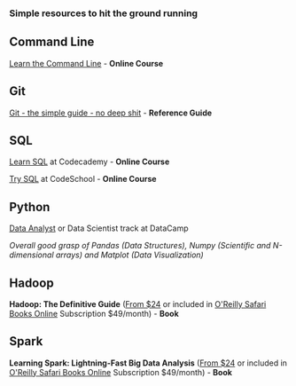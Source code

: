 ### Simple resources to hit the ground running

## Command Line
[Learn the Command Line](https://www.codecademy.com/learn/learn-the-command-line) - **Online Course**

## Git
[Git - the simple guide - no deep shit](http://rogerdudler.github.io/git-guide/) - **Reference Guide**

## SQL
[Learn SQL](https://www.codecademy.com/learn/learn-sql) at Codecademy - **Online Course**

[Try SQL](https://www.codeschool.com/learn/database) at CodeSchool - **Online Course**

## Python
[Data Analyst](https://www.datacamp.com/tracks/data-analyst-with-python) or Data Scientist track at DataCamp

*Overall good grasp of Pandas (Data Structures), Numpy (Scientific and N-dimensional arrays) and Matplot (Data Visualization)*

## Hadoop
**Hadoop: The Definitive Guide** ([From $24](https://www.amazon.com/Hadoop-Definitive-Storage-Analysis-Internet/dp/1491901632/ref=mt_paperback?_encoding=UTF8&me=) or included in [O'Reilly Safari Books Online](https://www.safaribooksonline.com/) Subscription $49/month) - **Book**

## Spark
**Learning Spark: Lightning-Fast Big Data Analysis** ([From $24](https://www.amazon.com/Hadoop-Definitive-Storage-Analysis-Internet/dp/1491901632/ref=mt_paperback?_encoding=UTF8&me=) or included in [O'Reilly Safari Books Online](https://www.safaribooksonline.com/) Subscription $49/month) - **Book**
